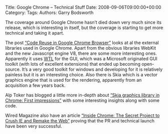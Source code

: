 Title: Google Chrome &#8211; Technical Stuff
Date: 2008-09-06T09:00:00+00:00
Category: 
Tags: 
Authors: Garry Bodsworth

The coverage around Google Chrome hasn&#8217;t died down very much since its release, which is interesting in itself, but the coverage is starting to get more technical and taking it apart.

The post [&#8220;Code Reuse in Google Chrome Browser&#8221;][1] looks at al the external libraries used in Google Chrome. Apart from the obvious libraries WebKit and the new Javascript engine V8, there are some more interesting ones. Apparently it uses [WTL][2] for the GUI, which was a Microsoft originated GUI toolkit (with lots of excellent extensions) that ended up becoming open-source. It&#8217;s a very good toolkit for windows and developing for it is relatively painless but it is an interesting choice. Also there is Skia which is a vector graphics engine that is used for the rendering, apparently from an acquisition a few years back.

Alp Toker has blogged a little more in-depth about [&#8220;Skia graphics library in Chrome: First impressions&#8221;][3] with some interesting insights along with some code.

Wired Magazine also have an article [&#8220;Inside Chrome: The Secret Project to Crush IE and Remake the Web&#8221;][4] proving that the PR and technical launch have been very successful.

 [1]: http://www.catonmat.net/blog/code-reuse-in-google-chrome-browser/
 [2]: http://wtl.sourceforge.net/
 [3]: http://www.atoker.com/blog/2008/09/06/skia-graphics-library-in-chrome-first-impressions/
 [4]: http://www.wired.com/techbiz/it/magazine/16-10/mf_chrome?currentPage=all